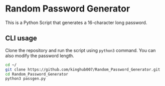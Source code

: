 # Random Password Generator
This is a Python Script that generates a 16-character long password.

## CLI usage
Clone the repository and run the script using `python3` command. You can also modify the password length.
```bash
cd ~/
git clone https://github.com/kinghub007/Random_Password_Generator.git
cd Random_Password_Generator
python3 passgen.py
```
